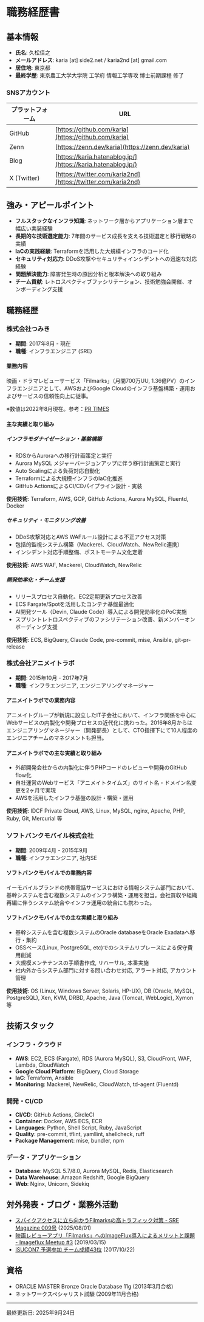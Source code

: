 # 職務経歴書

## 基本情報

- **氏名**: 久松佳之
- **メールアドレス**: karia [at] side2.net / karia2nd [at] gmail.com
- **居住地**: 東京都
- **最終学歴**: 東京農工大学大学院 工学府 情報工学専攻 博士前期課程 修了

### SNSアカウント

| プラットフォーム | URL |
|---|---|
| GitHub | [https://github.com/karia](https://github.com/karia) |
| Zenn | [https://zenn.dev/karia](https://zenn.dev/karia) |
| Blog | [https://karia.hatenablog.jp/](https://karia.hatenablog.jp/) |
| X (Twitter) | [https://twitter.com/karia2nd](https://twitter.com/karia2nd) |

## 強み・アピールポイント

- **フルスタックなインフラ知識**: ネットワーク層からアプリケーション層まで幅広い実装経験
- **長期的な技術選定能力**: 7年間のサービス成長を支える技術選定と移行戦略の実績
- **IaCの実践経験**: Terraformを活用した大規模インフラのコード化
- **セキュリティ対応力**: DDoS攻撃やセキュリティインシデントへの迅速な対応経験
- **問題解決能力**: 障害発生時の原因分析と根本解決への取り組み
- **チーム貢献**: レトロスペクティブファシリテーション、技術勉強会開催、オンボーディング支援

## 職務経歴

### 株式会社つみき

- **期間**: 2017年8月 - 現在
- **職種**: インフラエンジニア (SRE)

#### 業務内容

映画・ドラマレビューサービス「Filmarks」（月間700万UU, 1.36億PV）のインフラエンジニアとして、AWSおよびGoogle Cloudのインフラ基盤構築・運用およびサービスの信頼性向上に従事。

※数値は2022年8月現在。参考：[PR TIMES](https://prtimes.jp/main/html/rd/p/000000280.000008641.html)

#### 主な実績と取り組み

##### インフラモダナイゼーション・基盤構築

- RDSからAuroraへの移行計画策定と実行
- Aurora MySQL メジャーバージョンアップに伴う移行計画策定と実行
- Auto Scalingによる負荷対応自動化
- Terraformによる大規模インフラのIaC化推進
- GitHub ActionsによるCI/CDパイプライン設計・実装

**使用技術**: Terraform, AWS, GCP, GitHub Actions, Aurora MySQL, Fluentd, Docker

##### セキュリティ・モニタリング改善

- DDoS攻撃対応とAWS WAFルール設計による不正アクセス対策
- 包括的監視システム構築（Mackerel、CloudWatch、NewRelic連携）
- インシデント対応手順整備、ポストモーテム文化定着

**使用技術**: AWS WAF, Mackerel, CloudWatch, NewRelic

##### 開発効率化・チーム支援

- リリースプロセス自動化、EC2定期更新プロセス改善
- ECS Fargate/Spotを活用したコンテナ基盤最適化
- AI開発ツール（Devin, Claude Code）導入による開発効率化のPoC実施
- スプリントレトロスペクティブのファシリテーション改善、新メンバーオンボーディング支援

**使用技術**: ECS, BigQuery, Claude Code, pre-commit, mise, Ansible, git-pr-release

### 株式会社アニメイトラボ

- **期間**: 2015年10月 - 2017年7月
- **職種**: インフラエンジニア, エンジニアリングマネージャー

#### アニメイトラボでの業務内容

アニメイトグループが新規に設立したIT子会社において、インフラ関係を中心にWebサービスの内製化や開発プロセスの近代化に携わった。2016年8月からはエンジニアリングマネージャー（開発部長）として、CTO指揮下にて10人程度のエンジニアチームのマネジメントも担当。

#### アニメイトラボでの主な実績と取り組み

- 外部開発会社からの内製化に伴うPHPコードのレビューや開発のGitHub flow化
- 自社運営のWebサービス「アニメイトタイムズ」のサイト名・ドメイン名変更を2ヶ月で実現
- AWSを活用したインフラ基盤の設計・構築・運用

**使用技術**: IDCF Private Cloud, AWS, Linux, MySQL, nginx, Apache, PHP,
Ruby, Git, Mercurial 等

### ソフトバンクモバイル株式会社

- **期間**: 2009年4月 - 2015年9月
- **職種**: インフラエンジニア, 社内SE

#### ソフトバンクモバイルでの業務内容

イーモバイルブランドの携帯電話サービスにおける情報システム部門において、基幹システムを含む複数システムのインフラ構築・運用を担当。会社買収や組織再編に伴うシステム統合やインフラ運用の統合にも携わった。

#### ソフトバンクモバイルでの主な実績と取り組み

- 基幹システムを含む複数システムのOracle databaseをOracle Exadataへ移行・集約
- OSSベース(Linux, PostgreSQL, etc)でのシステムリプレースによる保守費用削減
- 大規模メンテナンスの手順書作成, リハーサル, 本番実施
- 社内外からシステム部門に対する問い合わせ対応, アラート対応, アカウント管理

**使用技術**: OS (Linux, Windows Server, Solaris, HP-UX),
DB (Oracle, MySQL, PostgreSQL), Xen, KVM, DRBD, Apache,
Java (Tomcat, WebLogic), Xymon 等

## 技術スタック

### インフラ・クラウド

- **AWS**: EC2, ECS (Fargate), RDS (Aurora MySQL), S3, CloudFront, WAF, Lambda, CloudWatch
- **Google Cloud Platform**: BigQuery, Cloud Storage
- **IaC**: Terraform, Ansible
- **Monitoring**: Mackerel, NewRelic, CloudWatch, td-agent (Fluentd)

### 開発・CI/CD

- **CI/CD**: GitHub Actions, CircleCI
- **Container**: Docker, AWS ECS, ECR
- **Languages**: Python, Shell Script, Ruby, JavaScript
- **Quality**: pre-commit, tflint, yamllint, shellcheck, ruff
- **Package Management**: mise, bundler, npm

### データ・アプリケーション

- **Database**: MySQL 5.7/8.0, Aurora MySQL, Redis, Elasticsearch
- **Data Warehouse**: Amazon Redshift, Google BigQuery
- **Web**: Nginx, Unicorn, Sidekiq

## 対外発表・ブログ・業務外活動

- [スパイクアクセスに立ち向かうFilmarksの高トラフィック対策 - SRE Magazine 009号](https://sre-magazine.net/articles/9/karia/)
  (2025/08/01)
- [映画レビューアプリ「Filmarks」へのImageFlux導入によるメリットと課題 - Imageflux Meetup #3](https://speakerdeck.com/karia/filmarkshefalseimagefluxdao-ru-niyorumeritutotoke-ti)
  (2019/03/15)
- [ISUCON7 予選参加 チーム成績43位](https://karia.hatenablog.jp/entry/2017/10/23/030749) (2017/10/22)

## 資格

- ORACLE MASTER Bronze Oracle Database 11g (2013年3月合格)
- ネットワークスペシャリスト試験 (2009年11月合格)

---

最終更新日: 2025年9月24日
